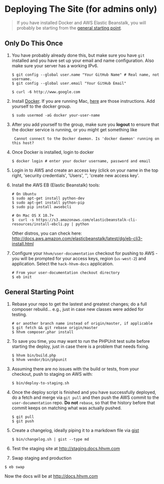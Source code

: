 # Deploying The Site (for admins only)

> If you have installed Docker and AWS Elastic Beanstalk, you will probably be starting from the [general starting point](#general-starting-point).

## Only Do This Once

1. You have probably already done this, but make sure you have `git` installed and you have set up your email and name configuration. Also make sure your server has a working IPv6.

   ```
   $ git config --global user.name "Your GitHub Name" # Real name, not username.
   $ git config --global user.email "Your GitHub Email"

   $ curl -6 http://www.google.com
   ```


2. Install [Docker](http://docs.docker.com/linux/step_one/). If you are running Mac, [here](http://docs.docker.com/mac/step_one/) are those instructions. Add yourself to the docker group.

   ```
   $ sudo usermod -aG docker your-user-name
   ```

3. After you add yourself to the group, make sure you **logout** to ensure that the docker service is running, or you might get something like 

   ```
    Cannot connect to the Docker daemon. Is 'docker daemon' running on this host?
   ```

4. Once Docker is installed, login to docker

   ```
   $ docker login # enter your docker username, password and email
   ```

5. Login in to AWS and create an access key (click on your name in the top
   right, 'security credentials', 'Users', '<your user name>', 'create new access key'.

6. Install the AWS EB (Elastic Beanstalk) tools:

   ```
   # On Ubuntu
   $ sudo apt-get install python-dev
   $ sudo apt-get install python-pip
   $ sudo pip install awsebcli
   ```

   ```
   # On Mac OS X 10.7+
   $  curl -s https://s3.amazonaws.com/elasticbeanstalk-cli-resources/install-ebcli.py | python
   ```

   Other distros, you can check here: http://docs.aws.amazon.com/elasticbeanstalk/latest/dg/eb-cli3-install.html

7. Configure your `hhvm/user-documentation` checkout for pushing to AWS - you will be prompted for your access keys, region (`us-west-2`) and application. Select the `hack-hhvm-docs` application.

   ```
   # From your user-documentation checkout directory
   $ eb init
   ```

## General Starting Point

1. Rebase your repo to get the lastest and greatest changes; do a full composer rebuild... e.g., just in case new classes were added for testing.

   ```
   # or another branch name instead of origin/master, if applicable
   $ git fetch && git rebase origin/master
   $ hhvm composer.phar install
   ```

2. To save you time, you may want to run the PHPUnit test suite before starting the deploy, just in case there is a problem that needs fixing.

   ```
   $ hhvm bin/build.php
   $ hhvm vendor/bin/phpunit
   ```

3. Assuming there are no issues with the build or tests, from your checkout, push to staging on AWS with:

   ```
   $ bin/deploy-to-staging.sh
   ```

4. Once the deploy script is finished and you have successfully deployed, do a fetch and merge via `git pull` and then push the AWS commit to the `user-documentation` repo. **Do not** `rebase`, so that the history before that commit keeps on matching what was actually pushed.

   ```
   $ git pull
   $ git push
   ```

5. Create a changelog, ideally piping it to a markdown file via [gist](https://github.com/defunkt/gist)

   ```
   $ bin/changelog.sh | gist --type md
   ```

6. Test the staging site at http://staging.docs.hhvm.com

7. Swap staging and production

  ```
  $ eb swap
  ```

  Now the docs will be at http://docs.hhvm.com
